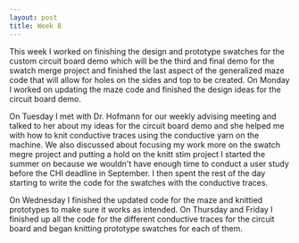 ```yaml
---
layout: post
title: Week 8
---
```


This week I  worked on finishing the design and prototype swatches for the custom circuit board demo which will be the third and final demo for the swatch merge project and finished the last aspect of the generalized maze code that will allow for holes on the sides and top to be created. On Monday I worked on updating the maze code and finished the design ideas for the circuit board demo.

On Tuesday I met with Dr. Hofmann for our weekly advising meeting and talked to her about my ideas for the circuit board demo and she helped me with how to knit conductive traces using the conductive yarn on the machine. We also discussed about focusing my work more on the swatch megre project and putting a hold on the knitt stim project I started the summer on because we wouldn't have enough time to conduct a user study before the CHI deadline in September. I then spent the rest of the day starting to write the code for the swatches with the conductive traces.

On Wednesday I finished the updated code for the maze and knittied prototypes to make sure it works as intended. On Thursday and Friday I finished up all the code for the different conductive traces for the circuit board and began knitting prototype swatches for each of them.
